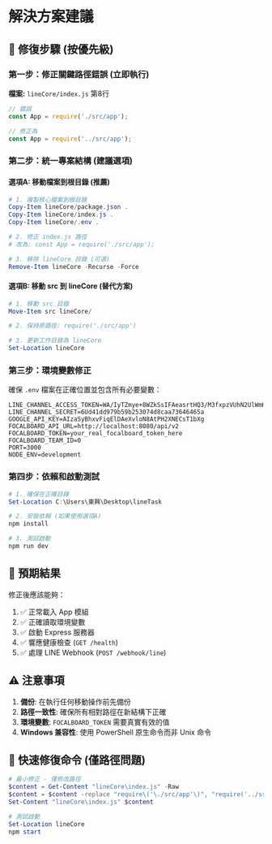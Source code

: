 # 解決方案建議

## 🎯 修復步驟 (按優先級)

### 第一步：修正關鍵路徑錯誤 (立即執行)
**檔案:** `lineCore/index.js` 第8行
```javascript
// 錯誤
const App = require('./src/app');

// 修正為
const App = require('../src/app');
```

### 第二步：統一專案結構 (建議選項)

#### 選項A: 移動檔案到根目錄 (推薦)
```powershell
# 1. 複製核心檔案到根目錄
Copy-Item lineCore/package.json .
Copy-Item lineCore/index.js .
Copy-Item lineCore/.env .

# 2. 修正 index.js 路徑
# 改為: const App = require('./src/app');

# 3. 移除 lineCore 目錄 (可選)
Remove-Item lineCore -Recurse -Force
```

#### 選項B: 移動 src 到 lineCore (替代方案)
```powershell
# 1. 移動 src 目錄
Move-Item src lineCore/

# 2. 保持原路徑: require('./src/app')

# 3. 更新工作目錄為 lineCore
Set-Location lineCore
```

### 第三步：環境變數修正
確保 `.env` 檔案在正確位置並包含所有必要變數：
```env
LINE_CHANNEL_ACCESS_TOKEN=WA/IyTZmye+8WZkSsIFAeasrtHQ3/M3fxpzVUhN2UlWmHMnG6gEoOLX+TkcVwIAeyO890eFBO58g/sdIErtmerAXGh4VMvn3PiwoXhd5Gmz0wFMbwblmLARA3RFezu3ykq4dlDdZx6csu7Wz6KlV8gdB04t89/1O/w1cDnyilFU=
LINE_CHANNEL_SECRET=6Ud41dd979b59b253074d8caa73646465a
GOOGLE_API_KEY=AIzaSyBhxvFiqElDAeXvloN8AtPH2XNECsT1bXg
FOCALBOARD_API_URL=http://localhost:8080/api/v2
FOCALBOARD_TOKEN=your_real_focalboard_token_here
FOCALBOARD_TEAM_ID=0
PORT=3000
NODE_ENV=development
```

### 第四步：依賴和啟動測試
```powershell
# 1. 確保在正確目錄
Set-Location C:\Users\東興\Desktop\lineTask

# 2. 安裝依賴 (如果使用選項A)
npm install

# 3. 測試啟動
npm run dev
```

## 🔧 預期結果

修正後應該能夠：
1. ✅ 正常載入 App 模組
2. ✅ 正確讀取環境變數
3. ✅ 啟動 Express 服務器
4. ✅ 響應健康檢查 (`GET /health`)
5. ✅ 處理 LINE Webhook (`POST /webhook/line`)

## ⚠️ 注意事項

1. **備份**: 在執行任何移動操作前先備份
2. **路徑一致性**: 確保所有相對路徑在新結構下正確
3. **環境變數**: `FOCALBOARD_TOKEN` 需要真實有效的值
4. **Windows 兼容性**: 使用 PowerShell 原生命令而非 Unix 命令

## 🚀 快速修復命令 (僅路徑問題)
```powershell
# 最小修正 - 僅修改路徑
$content = Get-Content "lineCore\index.js" -Raw
$content = $content -replace "require\('\./src/app'\)", "require('../src/app')"
Set-Content "lineCore\index.js" $content

# 測試啟動
Set-Location lineCore
npm start
```